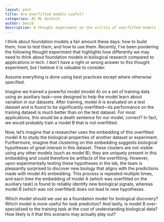 ```yaml
---
layout: post
title: Are overfitted models useful?
categories: AI ML biotech
author: David
description: A thought experiment on the utility of overfitted models in biological research.
---
```



I think about foundation models a fair amount these days: how to build them, how to test them, and how to use them. Recently, I’ve been pondering the following thought experiment that highlights how differently we may need to think about foundation models in biological research compared to applications in tech. I don’t have a right or wrong answer to this thought experiment, but I believe it is valuable to consider.

Assume everything is done using best practices except where otherwise specified.

Imagine we trained a powerful model (model A) on a set of training data using an auxiliary task—one designed to help the model learn about variation in our datasets. After training, model A is evaluated on a test dataset and is found to be significantly overfitted—its performance on the training dataset is much better than on the test dataset. For most applications, this would be a death sentence for our model, correct? In fact, we would probably train a model B that is not overfitted.

Now, let’s imagine that a researcher uses the embedding of this overfitted model A to study the biological properties of another dataset or experiment. Furthermore, imagine that clustering on this embedding suggests biological hypotheses of great interest in this dataset. These clusters are not visible using any other models (such as model B); they are uniquely present in this embedding and could therefore be artifacts of the overfitting. However, upon experimentally testing these hypotheses in the lab, the team is pleasantly surprised to discover new biology that aligns with the predictions made with model A’s embedding. This process is repeated multiple times, and each time the embedding of model A (which was overfitted on the auxiliary task) is found to reliably identify new biological signals, whereas model B (which was not overfitted) does not lead to new hypotheses.

Which model should we use as a foundation model for biological discovery? Which model is more useful for task prediction? And lastly, is model B over-specialized to the training task at the cost of understanding biological data? How likely is it that this scenario may actually play out?
